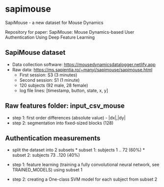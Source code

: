 # sapimouse
SapiMouse - a new dataset for Mouse Dynamics

Repository for paper: SapiMouse: Mouse Dynamics-based User Authentication Using Deep Feature Learning

## SapiMouse dataset
* Data collection software: https://mousedynamicsdatalogger.netlify.app
* Raw data: https://ms.sapientia.ro/~manyi/sapimouse/sapimouse.html
   * First session: S3 (3 minutes)
   * Second session: S1 (1 minute)
   * 120 subjects (92 male, 28 female)
   * log file lines: [timestamp, button, state, x, y]
   
## Raw features folder: input_csv_mouse
   * step 1: first order differences (absolute value) - |dx|,|dy|
   * step 2: segmentation into fixed-sized blocks (128)
 
## Authentication measurements
   * split the dataset into 2 subsets
   	* subset 1: subjects 1 .. 72 (60%)
   	* subset 2: subjects 73 ..120 (40%)
   	
   * step 1: feature learning (training a fully convolutional neural network, see TRAINED_MODELS) using subset 1
   	 
   * step 2: creating a One-class SVM model for each subject from subset 2
   
   
	
	
